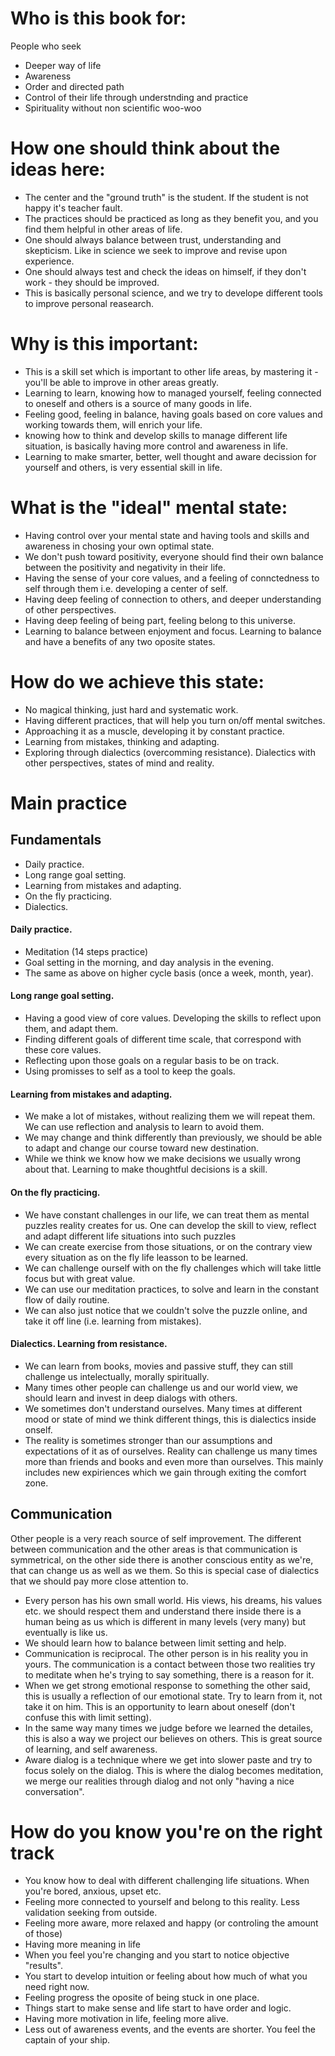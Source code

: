 # Who is this book for:

People who seek
- Deeper way of life
- Awareness 
- Order and directed path 
- Control of their life through understnding and practice
- Spirituality without non scientific woo-woo 

# How one should think about the ideas here:

- The center and the "ground truth" is the student. If the student is not happy it's teacher fault. 
- The practices should be practiced as long as they benefit you, and you find them helpful in other areas of life. 
- One should always balance between trust, understanding and skepticism. Like in science we seek to improve and revise upon experience. 
- One should always test and check the ideas on himself, if they don't work - they should be improved. 
- This is basically personal science, and we try to develope different tools to improve personal reasearch. 

# Why is this important: 

- This is a skill set which is important to other life areas, by mastering it - you'll be able to improve in other areas greatly. 
- Learning to learn, knowing how to managed yourself, feeling connected to oneself and others is a source of many goods in life. 
- Feeling good, feeling in balance, having goals based on core values and working towards them, will enrich your life. 
- knowing how to think and develop skills to manage different life situation, is basically having more control and awareness in life. 
- Learning to make smarter, better, well thought and aware decission for yourself and others, is very essential skill in life. 

# What is the "ideal" mental state: 

- Having control over your mental state and having tools and skills and awareness in chosing your own optimal state. 
- We don't push toward positivity, everyone should find their own balance between the positivity and negativity in their life. 
- Having the sense of your core values, and a feeling of connctedness to self through them i.e. developing a center of self.
- Having deep feeling of connection to others, and deeper understanding of other perspectives. 
- Having deep feeling of being part, feeling belong to this universe. 
- Learning to balance between enjoyment and focus. Learning to balance and have a benefits of any two oposite states.

# How do we achieve this state:

- No magical thinking, just hard and systematic work. 
- Having different practices, that will help you turn on/off mental switches. 
- Approaching it as a muscle, developing it by constant practice. 
- Learning from mistakes, thinking and adapting. 
- Exploring through dialectics (overcomming resistance). Dialectics with other perspectives, states of mind and reality. 

# Main practice 

## Fundamentals

- Daily practice. 
- Long range goal setting. 
- Learning from mistakes and adapting. 
- On the fly practicing.
- Dialectics. 

#### Daily practice.
* Meditation (14 steps practice)
* Goal setting in the morning, and day analysis in the evening. 
* The same as above on higher cycle basis (once a week, month, year). 

#### Long range goal setting. 
* Having a good view of core values. Developing the skills to reflect upon them, and adapt them. 
* Finding different goals of different time scale, that correspond with these core values.
* Reflecting upon those goals on a regular basis to be on track. 
* Using promisses to self as a tool to keep the goals. 

#### Learning from mistakes and adapting. 

* We make a lot of mistakes, without realizing them we will repeat them. We can use reflection and analysis to learn to avoid them. 
* We may change and think differently than previously, we should be able to adapt and change our course toward new destination. 
* While we think we know how we make decisions we usually wrong about that. Learning to make thoughtful decisions is a skill. 

#### On the fly practicing.

* We have constant challenges in our life, we can treat them as mental puzzles reality creates for us. One can develop the skill to view, reflect and adapt different life situations into such puzzles
* We can create exercise from those situations, or on the contrary view every situation as on the fly life leasson to be learned. 
* We can challenge ourself with on the fly challenges which will take little focus but with great value. 
* We can use our meditation practices, to solve and learn in the constant flow of daily routine. 
* We can also just notice that we couldn't solve the puzzle online, and take it off line (i.e. learning from mistakes). 

#### Dialectics. Learning from resistance. 

* We can learn from books, movies and passive stuff, they can still challenge us intelectually, morally spiritually. 
* Many times other people can challenge us and our world view, we should learn and invest in deep dialogs with others. 
* We sometimes don't understand ourselves. Many times at different mood or state of mind we think different things, this is dialectics inside onself. 
* The reality is sometimes stronger than our assumptions and expectations of it as of ourselves. Reality can challenge us many times more than friends and books and even more than ourselves. This mainly includes new expiriences which we gain through exiting the comfort zone. 

## Communication 

Other people is a very reach source of self improvement. The different between communication and the other areas is that communication is symmetrical, on the other side there is another conscious entity as we're, that can change us as well as we them. So this is special case of dialectics that we should pay more close attention to. 

- Every person has his own small world. His views, his dreams, his values etc. we should respect them and understand there inside there is a human being as us which is different in many levels (very many) but eventually is like us.  
- We should learn how to balance between limit setting and help. 
- Communication is reciprocal. The other person is in his reality you in yours. The communication is a contact between those two realities try to meditate when he's trying to say something, there is a reason for it. 
- When we get strong emotional response to something the other said, this is usually a reflection of our emotional state. Try to learn from it, not take it on him. This is an opportunity to learn about oneself (don't confuse this with limit setting). 
- In the same way many times we judge before we learned the detailes, this is also a way we project our believes on others. This is great source of learning, and self awareness. 
- Aware dialog is a technique where we get into slower paste and try to focus solely on the dialog. This is where the dialog becomes meditation, we merge our realities through dialog and not only "having a nice conversation". 

# How do you know you're on the right track

- You know how to deal with different challenging life situations. When you're bored, anxious, upset etc. 
- Feeling more connected to yourself and belong to this reality. Less validation seeking from outside. 
- Feeling more aware, more relaxed and happy (or controling the amount of those)
- Having more meaning in life 
- When you feel you're changing and you start to notice objective "results". 
- You start to develop intuition or feeling about how much of what you need right now. 
- Feeling progress the oposite of being stuck in one place. 
- Things start to make sense and life start to have order and logic. 
- Having more motivation in life, feeling more alive. 
- Less out of awareness events, and the events are shorter. You feel the captain of your ship. 
